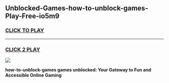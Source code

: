
## Unblocked-Games-how-to-unblock-games-Play-Free-io5m9
<h3>
<a href="https://premium76.site?title=how-to-unblock-games&ref=21A">CLICK TO PLAY</a></h3>
<hr>

<h3>
<a href="https://premium76.site?title=how-to-unblock-games&ref=21A">CLICK 2 PLAY</a>
  
</h3>

<a href="https://premium76.site?title=how-to-unblock-games&ref=21A"><img src="https://clearcache.store/games.png"></a>


**how-to-unblock-games games unblocked: Your Gateway to Fun and Accessible Online Gaming**
